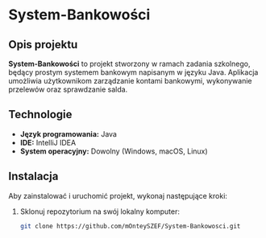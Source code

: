 # System-Bankowości

## Opis projektu
**System-Bankowości** to projekt stworzony w ramach zadania szkolnego, będący prostym systemem bankowym napisanym w języku Java. Aplikacja umożliwia użytkownikom zarządzanie kontami bankowymi, wykonywanie przelewów oraz sprawdzanie salda.

## Technologie
- **Język programowania:** Java
- **IDE:** IntelliJ IDEA
- **System operacyjny:** Dowolny (Windows, macOS, Linux)

## Instalacja
Aby zainstalować i uruchomić projekt, wykonaj następujące kroki:

1. Sklonuj repozytorium na swój lokalny komputer:
   ```bash
   git clone https://github.com/mOnteySZEF/System-Bankowosci.git
